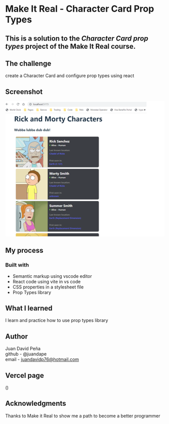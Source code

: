 # Make It Real - Character Card Prop Types
## This is a solution to the *Character Card prop types* project of the Make It Real course.

## The challenge
create a Character Card and configure prop types using react

## Screenshot
![print screen](./src/assets/print-screen.png)
## My process
### Built with
- Semantic markup using vscode editor
- React code using vite in vs code
- CSS properties in a stylesheet file
- Prop Types library

## What I learned
I learn and practice how to use prop types library

## Author
Juan David Peña  
github - @juandape  
email - juandavidp76@hotmail.com  

## Vercel page
()

## Acknowledgments
Thanks to Make it Real to show me a path to become a better programmer